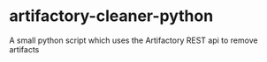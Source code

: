 # artifactory-cleaner-python
A small python script which uses the Artifactory REST api to remove artifacts
